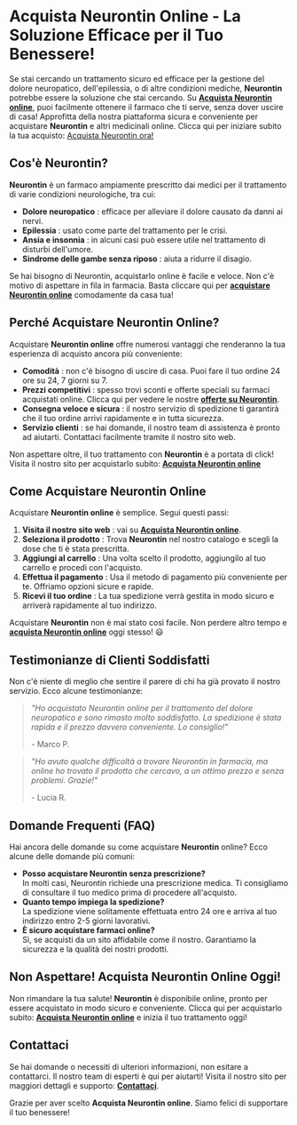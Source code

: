 # Acquista Neurontin Online - La Soluzione Efficace per il Tuo Benessere!

Se stai cercando un trattamento sicuro ed efficace per la gestione del dolore neuropatico, dell'epilessia, o di altre condizioni mediche, **Neurontin** potrebbe essere la soluzione che stai cercando. Su [**Acquista Neurontin online**](https://tinyurl.com/neurontinbestprice), puoi facilmente ottenere il farmaco che ti serve, senza dover uscire di casa! Approfitta della nostra piattaforma sicura e conveniente per acquistare **Neurontin** e altri medicinali online. Clicca qui per iniziare subito la tua acquisto: [Acquista Neurontin ora!](https://tinyurl.com/neurontinbestprice)

## Cos'è Neurontin?

**Neurontin** è un farmaco ampiamente prescritto dai medici per il trattamento di varie condizioni neurologiche, tra cui:

- **Dolore neuropatico** : efficace per alleviare il dolore causato da danni ai nervi.
- **Epilessia** : usato come parte del trattamento per le crisi.
- **Ansia e insonnia** : in alcuni casi può essere utile nel trattamento di disturbi dell'umore.
- **Sindrome delle gambe senza riposo** : aiuta a ridurre il disagio.

Se hai bisogno di Neurontin, acquistarlo online è facile e veloce. Non c'è motivo di aspettare in fila in farmacia. Basta cliccare qui per [**acquistare Neurontin online**](https://tinyurl.com/neurontinbestprice) comodamente da casa tua!

## Perché Acquistare Neurontin Online?

Acquistare **Neurontin online** offre numerosi vantaggi che renderanno la tua esperienza di acquisto ancora più conveniente:

- **Comodità** : non c'è bisogno di uscire di casa. Puoi fare il tuo ordine 24 ore su 24, 7 giorni su 7.
- **Prezzi competitivi** : spesso trovi sconti e offerte speciali su farmaci acquistati online. Clicca qui per vedere le nostre [**offerte su Neurontin**](https://tinyurl.com/neurontinbestprice).
- **Consegna veloce e sicura** : il nostro servizio di spedizione ti garantirà che il tuo ordine arrivi rapidamente e in tutta sicurezza.
- **Servizio clienti** : se hai domande, il nostro team di assistenza è pronto ad aiutarti. Contattaci facilmente tramite il nostro sito web.

Non aspettare oltre, il tuo trattamento con **Neurontin** è a portata di click! Visita il nostro sito per acquistarlo subito: [**Acquista Neurontin online**](https://tinyurl.com/neurontinbestprice)

## Come Acquistare Neurontin Online

Acquistare **Neurontin online** è semplice. Segui questi passi:

1. **Visita il nostro sito web** : vai su [**Acquista Neurontin online**](https://tinyurl.com/neurontinbestprice).
2. **Seleziona il prodotto** : Trova **Neurontin** nel nostro catalogo e scegli la dose che ti è stata prescritta.
3. **Aggiungi al carrello** : Una volta scelto il prodotto, aggiungilo al tuo carrello e procedi con l'acquisto.
4. **Effettua il pagamento** : Usa il metodo di pagamento più conveniente per te. Offriamo opzioni sicure e rapide.
5. **Ricevi il tuo ordine** : La tua spedizione verrà gestita in modo sicuro e arriverà rapidamente al tuo indirizzo.

Acquistare **Neurontin** non è mai stato così facile. Non perdere altro tempo e [**acquista Neurontin online**](https://tinyurl.com/neurontinbestprice) oggi stesso! 😃

## Testimonianze di Clienti Soddisfatti

Non c'è niente di meglio che sentire il parere di chi ha già provato il nostro servizio. Ecco alcune testimonianze:

> _"Ho acquistato Neurontin online per il trattamento del dolore neuropatico e sono rimasto molto soddisfatto. La spedizione è stata rapida e il prezzo davvero conveniente. Lo consiglio!"_
> 
> <footer>- Marco P.</footer>

> _"Ho avuto qualche difficoltà a trovare Neurontin in farmacia, ma online ho trovato il prodotto che cercavo, a un ottimo prezzo e senza problemi. Grazie!"_
> 
> <footer>- Lucia R.</footer>

## Domande Frequenti (FAQ)

Hai ancora delle domande su come acquistare **Neurontin** online? Ecco alcune delle domande più comuni:

- **Posso acquistare Neurontin senza prescrizione?**   
 In molti casi, Neurontin richiede una prescrizione medica. Ti consigliamo di consultare il tuo medico prima di procedere all'acquisto.
- **Quanto tempo impiega la spedizione?**   
 La spedizione viene solitamente effettuata entro 24 ore e arriva al tuo indirizzo entro 2-5 giorni lavorativi.
- **È sicuro acquistare farmaci online?**   
 Sì, se acquisti da un sito affidabile come il nostro. Garantiamo la sicurezza e la qualità dei nostri prodotti.

## Non Aspettare! Acquista Neurontin Online Oggi!

Non rimandare la tua salute! **Neurontin** è disponibile online, pronto per essere acquistato in modo sicuro e conveniente. Clicca qui per acquistarlo subito: [**Acquista Neurontin online**](https://tinyurl.com/neurontinbestprice) e inizia il tuo trattamento oggi!

## Contattaci

Se hai domande o necessiti di ulteriori informazioni, non esitare a contattarci. Il nostro team di esperti è qui per aiutarti! Visita il nostro sito per maggiori dettagli e supporto: [**Contattaci**](https://tinyurl.com/neurontinbestprice).

Grazie per aver scelto **Acquista Neurontin online**. Siamo felici di supportare il tuo benessere!
